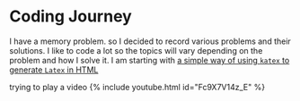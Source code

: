 # Coding Journey
I have a memory problem. so I decided to record various problems and their solutions. I like to code a lot so the topics will vary depending on the problem and how I solve it.
I am starting with [a simple way of using `katex` to generate `Latex` in HTML](https://sophie-greene.github.io/latex_html.html)

trying to play a video
{% include youtube.html id="Fc9X7V14z_E" %}
